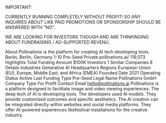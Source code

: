 IMPORTANT:

CURRENTLY RUNNING COMPLETELY WITHOUT PROFIT! SO ANY INQUIRIES ABOUT LIKE PAID PROMOTIONS OR SPONSORSHIP SHOULD BE ANSWERED WITH "NO".

WE ARE LOOKING FOR INVESTORS THOUGH AND ARE THINKINGING ABOUT FUNDRAISING / AD-SUPPORTED REVENU.


About
Pollinations is the platform for creating AI tech developing tools.
Berlin, Berlin, Germany
1-10
Pre-Seed
Private
pollinations.ai/
119,073
Highlights
Total Funding Amount 
$100K
Investors 
1
Similar Companies 
8
Details
Industries 
Generative AI
Headquarters Regions 
European Union (EU), Europe, Middle East, and Africa (EMEA)
Founded Date 
2021
Operating Status 
Active
Last Funding Type 
Pre-Seed
Legal Name 
Pollinations GmbH
Company Type 
For Profit
Contact Email 
hello@pollinations.ai
Pollinations is a platform designed to facilitate image and video viewing experiences. The deep tech of AI is developing tools. The developers used AI models. They provide customized outcomes and specific aesthetics. The AI creation can be integrated directly within websites and social media platforms. They offer AI-powered experiences likefestival installations for the creative industry.
